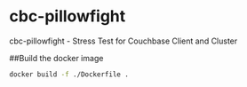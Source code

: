 # cbc-pillowfight
cbc-pillowfight - Stress Test for Couchbase Client and Cluster

##Build the docker image
```bash
docker build -f ./Dockerfile .
```
